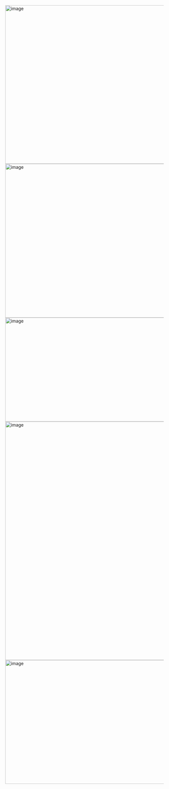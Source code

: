 <img width="1423" height="502" alt="image" src="https://github.com/user-attachments/assets/ebd8571f-7353-46f9-97fe-4ccf1a74cd96" />
<img width="1906" height="487" alt="image" src="https://github.com/user-attachments/assets/382cf4fc-9d46-4e4c-b503-5b467ce66bab" />
<img width="1415" height="329" alt="image" src="https://github.com/user-attachments/assets/fac0a781-a8d9-4eb2-8188-502f77b31ee2" />
<img width="1650" height="755" alt="image" src="https://github.com/user-attachments/assets/74eea384-41c8-481e-a38f-feeaedfc0359" />
<img width="515" height="392" alt="image" src="https://github.com/user-attachments/assets/5167909f-302e-4345-b1e0-d441de964ef9" />

